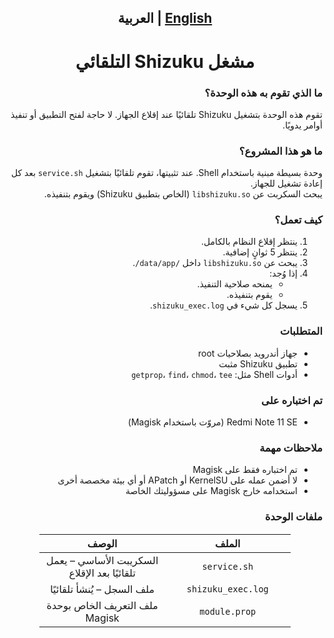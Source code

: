<div dir="rtl">
<h2><p align="center"><a href="README.md">English</a> | العربية</p></h2>

<h1 align="center">مشغل Shizuku التلقائي</h1>

<h3>ما الذي تقوم به هذه الوحدة؟</h3>
<p>
تقوم هذه الوحدة بتشغيل Shizuku تلقائيًا عند إقلاع الجهاز. لا حاجة لفتح التطبيق أو تنفيذ أوامر يدويًا.
</p>

<h3>ما هو هذا المشروع؟</h3>
<p>
وحدة بسيطة مبنية باستخدام Shell. عند تثبيتها، تقوم تلقائيًا بتشغيل <code>service.sh</code> بعد كل إعادة تشغيل للجهاز.<br>
يبحث السكربت عن <code>libshizuku.so</code> (الخاص بتطبيق Shizuku) ويقوم بتنفيذه.
</p>

<h3>كيف تعمل؟</h3>
<ol>
  <li>ينتظر إقلاع النظام بالكامل.</li>
  <li>ينتظر 5 ثوانٍ إضافية.</li>
  <li>يبحث عن <code>libshizuku.so</code> داخل <code>/data/app/</code>.</li>
  <li>إذا وُجد:
    <ul>
      <li>يمنحه صلاحية التنفيذ.</li>
      <li>يقوم بتنفيذه.</li>
    </ul>
  </li>
  <li>يسجل كل شيء في <code>shizuku_exec.log</code>.</li>
</ol>

<h3>المتطلبات</h3>
<ul>
  <li>جهاز أندرويد بصلاحيات root</li>
  <li>تطبيق Shizuku مثبت</li>
  <li>أدوات Shell مثل: <code>getprop</code>، <code>find</code>، <code>chmod</code>، <code>tee</code></li>
</ul>

<h3>تم اختباره على</h3>
<ul>
  <li>Redmi Note 11 SE (مروّت باستخدام Magisk)</li>
</ul>

<h3>ملاحظات مهمة</h3>
<ul>
  <li>تم اختباره فقط على Magisk</li>
  <li>لا أضمن عمله على KernelSU أو APatch أو أي بيئة مخصصة أخرى</li>
  <li>استخدامه خارج Magisk على مسؤوليتك الخاصة</li>
</ul>

<h3>ملفات الوحدة</h3>
<div align="center">
  <table style="width: 80%; table-layout: fixed; border: 1px solid transparent; border-collapse: collapse;" cellspacing="0" cellpadding="8">
    <thead>
      <tr>
        <th style="width: 50%; text-align: center;">الملف</th>
        <th style="width: 50%; text-align: center;">الوصف</th>
      </tr>
    </thead>
    <tbody>
      <tr>
        <td style="width: 50%; text-align: center;"><code>service.sh</code></td>
        <td style="width: 50%; text-align: center;">السكريبت الأساسي – يعمل تلقائيًا بعد الإقلاع</td>
      </tr>
      <tr>
        <td style="width: 50%; text-align: center;"><code>shizuku_exec.log</code></td>
        <td style="width: 50%; text-align: center;">ملف السجل – يُنشأ تلقائيًا</td>
      </tr>
      <tr>
        <td style="width: 50%; text-align: center;"><code>module.prop</code></td>
        <td style="width: 50%; text-align: center;">ملف التعريف الخاص بوحدة Magisk</td>
      </tr>
    </tbody>
  </table>
</div>
</div>
